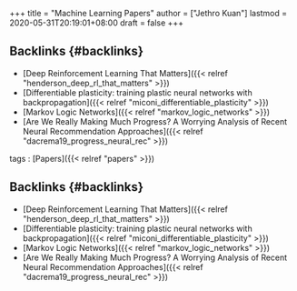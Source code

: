 +++
title = "Machine Learning Papers"
author = ["Jethro Kuan"]
lastmod = 2020-05-31T20:19:01+08:00
draft = false
+++

## Backlinks {#backlinks}

- [Deep Reinforcement Learning That Matters]({{< relref "henderson_deep_rl_that_matters" >}})
- [Differentiable plasticity: training plastic neural networks with backpropagation]({{< relref "miconi_differentiable_plasticity" >}})
- [Markov Logic Networks]({{< relref "markov_logic_networks" >}})
- [Are We Really Making Much Progress? A Worrying Analysis of Recent Neural Recommendation Approaches]({{< relref "dacrema19_progress_neural_rec" >}})

tags
: [Papers]({{< relref "papers" >}})

## Backlinks {#backlinks}

- [Deep Reinforcement Learning That Matters]({{< relref "henderson_deep_rl_that_matters" >}})
- [Differentiable plasticity: training plastic neural networks with backpropagation]({{< relref "miconi_differentiable_plasticity" >}})
- [Markov Logic Networks]({{< relref "markov_logic_networks" >}})
- [Are We Really Making Much Progress? A Worrying Analysis of Recent Neural Recommendation Approaches]({{< relref "dacrema19_progress_neural_rec" >}})

